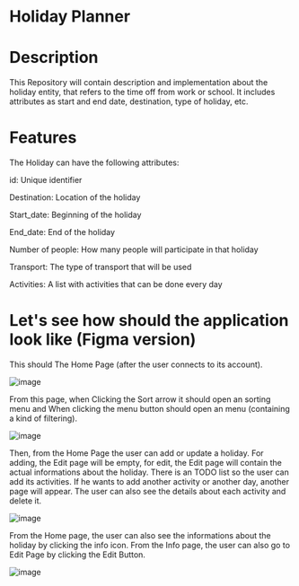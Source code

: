 # Holiday Planner
# Description
This Repository will contain description and implementation about the holiday entity, that refers to the time off from work or school. It includes attributes as start and end date, destination, type of holiday, etc.

# Features
The Holiday can have the following attributes:
  
  id: Unique identifier

  Destination: Location of the holiday
  
  Start_date: Beginning of the holiday
  
  End_date: End of the holiday

  Number of people: How many people will participate in that holiday

  Transport: The type of transport that will be used

  Activities: A list with activities that can be done every day

# Let's see how should the application look like (Figma version)
This should The Home Page (after the user connects to its account).

![image](https://github.com/user-attachments/assets/62f0e69f-c464-464f-9c5b-1a9a5e0f9c34)

 
 From this page, when Clicking the Sort arrow it should open an sorting menu and When clicking the menu button should open an menu (containing a kind of filtering).
 
 ![image](https://github.com/user-attachments/assets/ff640649-5eb8-42f5-a897-582abae5ef3d)


 Then, from the Home Page the user can add or update a holiday. For adding, the Edit page will be empty, for edit, the Edit page will contain the actual informations about the holiday. There is an TODO list so the user can add its activities. If he wants to add another activity or another day, another page will appear. The user can also see the details about each activity and delete it.
 
![image](https://github.com/user-attachments/assets/94657c48-e75e-43f8-9ac1-1902ffe79002)


From the Home page, the user can also see the informations about the holiday by clicking the info icon. From the Info page, the user can also go to Edit Page by clicking the Edit Button.

![image](https://github.com/user-attachments/assets/2f869dbd-a4c0-4094-a105-0184e5dab2a1)

